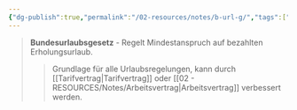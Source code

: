 ```yaml
---
{"dg-publish":true,"permalink":"/02-resources/notes/b-url-g/","tags":["arbeitsrecht/urlaub"],"noteIcon":"","updated":"2025-08-28T17:45:54.000+02:00"}
---
```


>**Bundesurlaubsgesetz** - Regelt Mindestanspruch auf bezahlten Erholungsurlaub.
>>Grundlage für alle Urlaubsregelungen, kann durch [[Tarifvertrag\|Tarifvertrag]] oder [[02 - RESOURCES/Notes/Arbeitsvertrag\|Arbeitsvertrag]] verbessert werden.